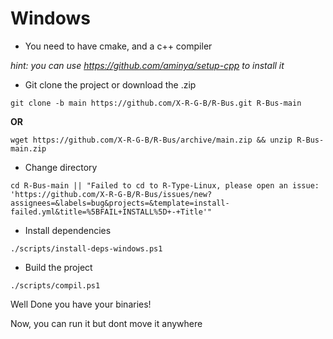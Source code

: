 # Windows

- You need to have cmake, and a c++ compiler

*hint: you can use https://github.com/aminya/setup-cpp to install it*

- Git clone the project or download the .zip

`git clone -b main https://github.com/X-R-G-B/R-Bus.git R-Bus-main`

**OR**

`wget https://github.com/X-R-G-B/R-Bus/archive/main.zip && unzip R-Bus-main.zip`

- Change directory

`cd R-Bus-main || "Failed to cd to R-Type-Linux, please open an issue: 'https://github.com/X-R-G-B/R-Bus/issues/new?assignees=&labels=bug&projects=&template=install-failed.yml&title=%5BFAIL+INSTALL%5D+-+Title'"`

- Install dependencies

`./scripts/install-deps-windows.ps1`

- Build the project

`./scripts/compil.ps1`

Well Done you have your binaries!

Now, you can run it but dont move it anywhere
